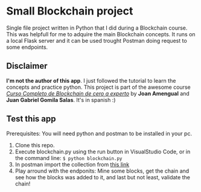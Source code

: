 # Small Blockchain project

Single file project written in Python that I did during a Blockchain course.
This was helpfull for me to adquire the main Blockchain concepts.
It runs on a local Flask server and it can be used trought Postman doing request to some endpoints.

## Disclaimer

**I'm not the author of this app**. I just followed the tutorial to learn the concepts and practice python.
This project is part of the awesome course [_Curso Completo de Blockchain de cero a experto_](https://www.udemy.com/course/curso-completo-de-blockchain-de-la-a-a-la-z/) by **Joan Amengual** and **Juan Gabriel Gomila Salas**. It's in spanish :)

## Test this app

Prerequisites: You will need python and postman to be installed in your pc.

1. Clone this repo.
2. Execute blockchain.py using the run button in VisualStudio Code, or in the command line:
`$ python blockchain.py `
3. In postman import the collection from [this link](https://www.getpostman.com/collections/8a803fe0e8f7810867ba)
4. Play arround with the endponits: Mine some blocks, get the chain and see how the blocks was added to it, and last but not least, validate the chain!
